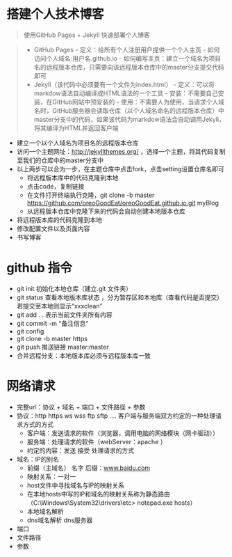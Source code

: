 # 搭建个人技术博客

> 使用GitHub Pages + Jekyll 快速部署个人博客

> - GitHub Pages 
>       - 定义：给所有个人注册用户提供一个个人主页
>       - 如何访问个人域名:用户名.github.io
>       - 如何编写主页：建立一个域名为项目名的远程版本仓库，只需要向该远程版本仓库中的master分支提交代码即可
> - Jekyll（该代码中必须要有一个文件为index.html）
>       - 定义：可以将markdow语法自动编译成HTML语法的一个工具
>       - 安装：不需要自己安装，在GitHub网站中预安装的
>       - 使用：不需要人为使用，当请求个人域名时，GitHub服务器会读取仓库（以个人域名命名的远程版本仓库）中master分支中的代码，如果该代码为markdow语法会自动调用Jekyll，将其编译为HTML并返回客户端

 - 建立一个以个人域名为项目名的远程版本仓库
 - 访问一个主题网址：http://jekyllthemes.org/ ，选择一个主题，将其代码复制至我们的仓库中的master分支中
 - 以上两步可以合为一步，在主题仓库中点击fork，点击setting设置仓库名即可
	 - 将远程版本库中的代码克隆到本地
	 - 点击code，复制链接
	 - 在文件打开终端执行克隆，git clone -b master https://github.com/oreoGoodEat/oreoGoodEat.github.io.git myBlog 
	 - 从远程版本仓库中克隆下来的代码会自动创建本地版本仓库
 - 将远程版本库的代码克隆到本地
 - 修改配置文件以及页面内容
 - 书写博客

# github 指令
- git init  初始化本地仓库（建立.git 文件夹）
- git status 查看本地版本库状态 ，分为暂存区和本地库（查看代码是否提交）若提交至本地则显示“xxxclean”
- git add .   . 表示当前文件夹所有内容
- git commit -m "备注信息"  
- git config
- git clone -b master https
- git push 推送链接 master:master
- 合并远程分支：本地版本库必须与远程版本库一致
 
# 网络请求
 
 - 完整url：协议 + 域名 + 端口 + 文件路径 + 参数
 - 协议：http https ws wss ftp sftp .... 客户端与服务端双方约定的一种处理请求方式的方式
 	- 客户端：发送请求的软件（浏览器，调用电脑的网络模块（网卡驱动））
 	- 服务端：处理请求的软件（webServer：apache ）
 	- 约定的内容：发送 接受 处理请求的方式
 - 域名：IP的别名
	- 前缀（主域名） 名字 后缀：www.baidu.com
 	- 映射关系：一对一
 	- host文件中寻找域名与IP的映射关系 
 	- 在本地hosts中写的IP和域名的映射关系称为静态路由（C:\Windows\System32\drivers\etc> notepad.exe hosts）
 	- 本地域名解析
 	- dns域名解析 dns服务器
 - 端口
 - 文件路径
 - 参数

